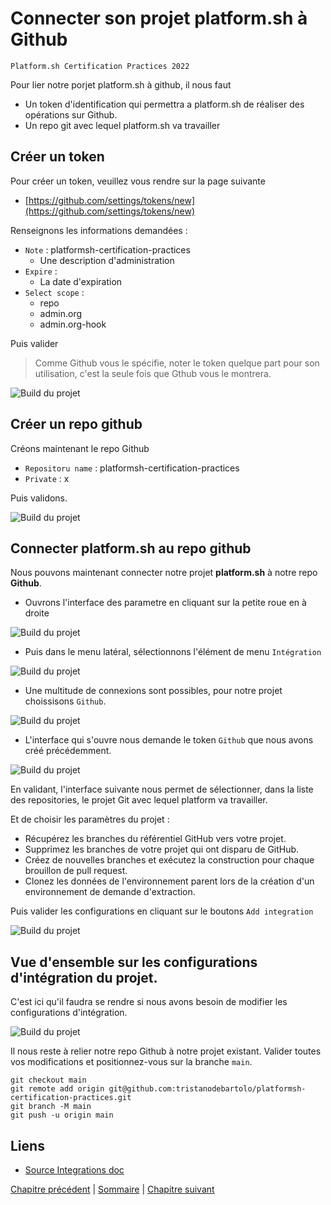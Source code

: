 # Connecter son projet platform.sh à Github

`Platform.sh Certification Practices 2022`

Pour lier notre porjet platform.sh à github, il nous faut

- Un token d'identification qui permettra a platform.sh de réaliser des opérations sur Github.
- Un repo git avec lequel platform.sh va travailler

## Créer un token

Pour créer un token, veuillez vous rendre sur la page suivante

- [https://github.com/settings/tokens/new](https://github.com/settings/tokens/new)

Renseignons les informations demandées :

- `Note` : platformsh-certification-practices
  - Une description d'administration
- `Expire` :
  - La date d'expiration
- `Select scope` :
  - repo
  - admin.org
  - admin.org-hook

Puis valider

> Comme Github vous le spécifie, noter le token quelque part pour son utilisation, c'est la seule fois que Gthub vous le montrera.

![Build du projet](./img/bo-037.jpg)

## Créer un repo github

Créons maintenant le repo Github

- `Repositoru name` : platformsh-certification-practices
- `Private` : x

Puis validons.

![Build du projet](./img/bo-038.jpg)

## Connecter platform.sh au repo github

Nous pouvons maintenant connecter notre projet **platform.sh** à notre repo **Github**.

- Ouvrons l'interface des parametre en cliquant sur la petite roue en à droite

![Build du projet](./img/bo-031.jpg)

- Puis dans le menu latéral, sélectionnons l'élément de menu `Intégration`

![Build du projet](./img/bo-032.jpg)

- Une multitude de connexions sont possibles, pour notre projet choissisons `Github`.

![Build du projet](./img/bo-033.jpg)

- L'interface qui s'ouvre nous demande le token `Github` que nous avons créé précédemment.

![Build du projet](./img/bo-034.jpg)

En validant, l'interface suivante nous permet de sélectionner, dans la liste des repositories, le projet Git avec lequel platform va travailler.

Et de choisir les paramètres du projet :

- Récupérez les branches du référentiel GitHub vers votre projet.
- Supprimez les branches de votre projet qui ont disparu de GitHub.
- Créez de nouvelles branches et exécutez la construction pour chaque brouillon de pull request.
- Clonez les données de l'environnement parent lors de la création d'un environnement de demande d'extraction.

Puis valider les configurations en cliquant sur le boutons `Add integration`

![Build du projet](./img/bo-035.jpg)

## Vue d'ensemble sur les configurations d'intégration du projet.

C'est ici qu'il faudra se rendre si nous avons besoin de modifier les configurations d'intégration.

![Build du projet](./img/bo-036.jpg)

Il nous reste à relier notre repo Github à notre projet existant.
Valider toutes vos modifications et positionnez-vous sur la branche `main`.

```
git checkout main
git remote add origin git@github.com:tristanodebartolo/platformsh-certification-practices.git
git branch -M main
git push -u origin main
```

## Liens

- [Source Integrations doc](https://docs.platform.sh/integrations/source.html)

[Chapitre précédent](./chapter-x.md) | [Sommaire](../README.md) | [Chapitre suivant](./chapter-x.md)
